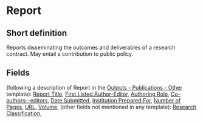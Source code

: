 # Report
## Short definition
Reports disseminating the outcomes and deliverables of a research contract. May entail a contribution to public policy.
## Fields
(following a description of Report in the [Outputs - Publications - Other](../Templates/Outputs%20-%20Publications%20-%20Other.md) template):
[Report Title](../Object-Fields/Report/Report%20Title.md),
[First Listed Author-Editor](../Object-Fields/Report/First%20Listed%20Author-Editor.md),
[Authoring Role](../Object-Fields/Report/Authoring%20Role.md),
[Co-authors--editors](../Object-Fields/Report/Co-authors--editors.md),
[Date Submitted](../Object-Fields/Report/Date%20Submitted.md),
[Institution Prepared For](../Object-Fields/Report/Institution%20Prepared%20For.md),
[Number of Pages](../Object-Fields/Report/Number%20of%20Pages.md),
[URL](../Object-Fields/Report/URL.md),
[Volume](../Object-Fields/Report/Volume.md),
(other fields not mentioned in any template):
[Research Classification](../Object-Fields/Report/Research%20Classification.md),
